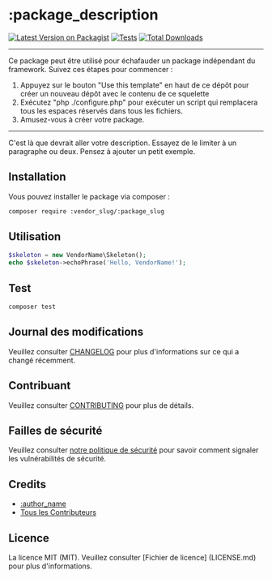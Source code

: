 # :package_description

[![Latest Version on Packagist](https://img.shields.io/packagist/v/:vendor_slug/:package_slug.svg?style=flat-square)](https://packagist.org/packages/:vendor_slug/:package_slug)
[![Tests](https://img.shields.io/github/actions/workflow/status/:vendor_slug/:package_slug/run-tests.yml?branch=main&label=tests&style=flat-square)](https://github.com/:vendor_slug/:package_slug/actions/workflows/run-tests.yml)
[![Total Downloads](https://img.shields.io/packagist/dt/:vendor_slug/:package_slug.svg?style=flat-square)](https://packagist.org/packages/:vendor_slug/:package_slug)
<!--delete-->
---
Ce package peut être utilisé pour échafauder un package indépendant du framework. Suivez ces étapes pour commencer :

1. Appuyez sur le bouton "Use this template" en haut de ce dépôt pour créer un nouveau dépôt avec le contenu de ce squelette
2. Exécutez "php ./configure.php" pour exécuter un script qui remplacera tous les espaces réservés dans tous les fichiers.
3. Amusez-vous à créer votre package.
---
<!--/delete-->
C'est là que devrait aller votre description. Essayez de le limiter à un paragraphe ou deux. Pensez à ajouter un petit exemple.

## Installation

Vous pouvez installer le package via composer :

```bash
composer require :vendor_slug/:package_slug
```

## Utilisation

```php
$skeleton = new VendorName\Skeleton();
echo $skeleton->echoPhrase('Hello, VendorName!');
```

## Test

```bash
composer test
```

## Journal des modifications

Veuillez consulter [CHANGELOG](CHANGELOG.md) pour plus d'informations sur ce qui a changé récemment.

## Contribuant

Veuillez consulter [CONTRIBUTING](CONTRIBUTING.md) pour plus de détails.

## Failles de sécurité

Veuillez consulter [notre politique de sécurité](../../security/policy) pour savoir comment signaler les vulnérabilités de sécurité.

## Credits

- [:author_name](https://github.com/:author_username)
- [Tous les Contributeurs](../../contributors)

## Licence

La licence MIT (MIT). Veuillez consulter [Fichier de licence] (LICENSE.md) pour plus d'informations.
